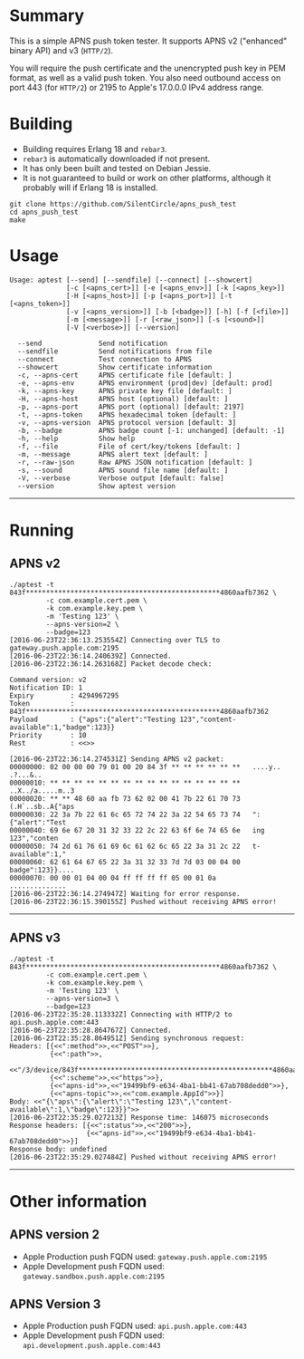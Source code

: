 # Summary

This is a simple APNS push token tester. It supports APNS v2 ("enhanced" binary
API) and v3 (`HTTP/2`).

You will require the push certificate and the unencrypted push key in PEM
format, as well as a valid push token.  You also need outbound access on port
443 (for `HTTP/2`) or 2195 to Apple's 17.0.0.0 IPv4 address range.

# Building

* Building requires Erlang 18 and `rebar3`.
* `rebar3` is automatically downloaded if not present.
* It has only been built and tested on Debian Jessie.
* It is not guaranteed to build or work on other platforms, although it
  probably will if Erlang 18 is installed.

```
git clone https://github.com/SilentCircle/apns_push_test
cd apns_push_test
make
```

# Usage

    Usage: aptest [--send] [--sendfile] [--connect] [--showcert]
                  [-c [<apns_cert>]] [-e [<apns_env>]] [-k [<apns_key>]]
                  [-H [<apns_host>]] [-p [<apns_port>]] [-t [<apns_token>]]
                  [-v [<apns_version>]] [-b [<badge>]] [-h] [-f [<file>]]
                  [-m [<message>]] [-r [<raw_json>]] [-s [<sound>]]
                  [-V [<verbose>]] [--version]

      --send              Send notification
      --sendfile          Send notifications from file
      --connect           Test connection to APNS
      --showcert          Show certificate information
      -c, --apns-cert     APNS certificate file [default: ]
      -e, --apns-env      APNS environment (prod|dev) [default: prod]
      -k, --apns-key      APNS private key file [default: ]
      -H, --apns-host     APNS host (optional) [default: ]
      -p, --apns-port     APNS port (optional) [default: 2197]
      -t, --apns-token    APNS hexadecimal token [default: ]
      -v, --apns-version  APNS protocol version [default: 3]
      -b, --badge         APNS badge count [-1: unchanged] [default: -1]
      -h, --help          Show help
      -f, --file          File of cert/key/tokens [default: ]
      -m, --message       APNS alert text [default: ]
      -r, --raw-json      Raw APNS JSON notification [default: ]
      -s, --sound         APNS sound file name [default: ]
      -V, --verbose       Verbose output [default: false]
      --version           Show aptest version


---

# Running

## APNS v2

    ./aptest -t 843f************************************************4860aafb7362 \
             -c com.example.cert.pem \
             -k com.example.key.pem \
             -m 'Testing 123' \
             --apns-version=2 \
             --badge=123
    [2016-06-23T22:36:13.253554Z] Connecting over TLS to gateway.push.apple.com:2195
    [2016-06-23T22:36:14.240639Z] Connected.
    [2016-06-23T22:36:14.263168Z] Packet decode check:

    Command version: v2
    Notification ID: 1
    Expiry         : 4294967295
    Token          : 843f************************************************4860aafb7362
    Payload        : {"aps":{"alert":"Testing 123","content-available":1,"badge":123}}
    Priority       : 10
    Rest           : <<>>

    [2016-06-23T22:36:14.274531Z] Sending APNS v2 packet:
    00000000: 02 00 00 00 79 01 00 20 84 3f ** ** ** ** ** **   ....y.. .?...&..
    00000010: ** ** ** ** ** ** ** ** ** ** ** ** ** ** ** **   ..X../a.....m..3
    00000020: ** ** 48 60 aa fb 73 62 02 00 41 7b 22 61 70 73   (.H`..sb..A{"aps
    00000030: 22 3a 7b 22 61 6c 65 72 74 22 3a 22 54 65 73 74   ":{"alert":"Test
    00000040: 69 6e 67 20 31 32 33 22 2c 22 63 6f 6e 74 65 6e   ing 123","conten
    00000050: 74 2d 61 76 61 69 6c 61 62 6c 65 22 3a 31 2c 22   t-available":1,"
    00000060: 62 61 64 67 65 22 3a 31 32 33 7d 7d 03 00 04 00   badge":123}}....
    00000070: 00 00 01 04 00 04 ff ff ff ff 05 00 01 0a         ..............
    [2016-06-23T22:36:14.274947Z] Waiting for error response.
    [2016-06-23T22:36:15.390155Z] Pushed without receiving APNS error!


---

## APNS v3

    ./aptest -t 843f************************************************4860aafb7362 \
             -c com.example.cert.pem \
             -k com.example.key.pem \
             -m 'Testing 123' \
             --apns-version=3 \
             --badge=123
    [2016-06-23T22:35:28.113332Z] Connecting with HTTP/2 to api.push.apple.com:443
    [2016-06-23T22:35:28.864767Z] Connected.
    [2016-06-23T22:35:28.864951Z] Sending synchronous request:
    Headers: [{<<":method">>,<<"POST">>},
              {<<":path">>,
               <<"/3/device/843f************************************************4860aafb7362">>},
              {<<":scheme">>,<<"https">>},
              {<<"apns-id">>,<<"19499bf9-e634-4ba1-bb41-67ab708dedd0">>},
              {<<"apns-topic">>,<<"com.example.AppId">>}]
    Body: <<"{\"aps\":{\"alert\":\"Testing 123\",\"content-available\":1,\"badge\":123}}">>
    [2016-06-23T22:35:29.027213Z] Response time: 146075 microseconds
    Response headers: [{<<":status">>,<<"200">>},
                       {<<"apns-id">>,<<"19499bf9-e634-4ba1-bb41-67ab708dedd0">>}]
    Response body: undefined
    [2016-06-23T22:35:29.027484Z] Pushed without receiving APNS error!

---

# Other information

## APNS version 2

* Apple Production push FQDN used: `gateway.push.apple.com:2195`
* Apple Development push FQDN used: `gateway.sandbox.push.apple.com:2195`

## APNS Version 3

* Apple Production push FQDN used: `api.push.apple.com:443`
* Apple Development push FQDN used: `api.development.push.apple.com:443`

